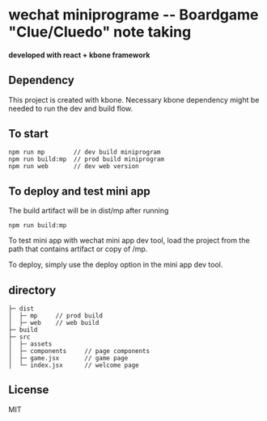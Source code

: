 # wechat miniprograme -- Boardgame "Clue/Cluedo" note taking
#### developed with react + kbone framework

## Dependency
This project is created with kbone. 
Necessary kbone dependency might be needed to run the dev and build flow. 

## To start

```
npm run mp        // dev build miniprogram
npm run build:mp  // prod build miniprogram
npm run web       // dev web version
```

## To deploy and test mini app
The build artifact will be in dist/mp after running
```
npm run build:mp
```
To test mini app with wechat mini app dev tool, load the project from 
the path that contains artifact or copy of /mp. 

To deploy, simply use the deploy option in the mini app dev tool. 


## directory

```
├─ dist
│  ├─ mp     // prod build
│  ├─ web    // web build
├─ build     
├─ src
│  ├─ assets
│  ├─ components     // page components
│  ├─ game.jsx       // game page
│  └─ index.jsx      // welcome page
```

## License

MIT 
